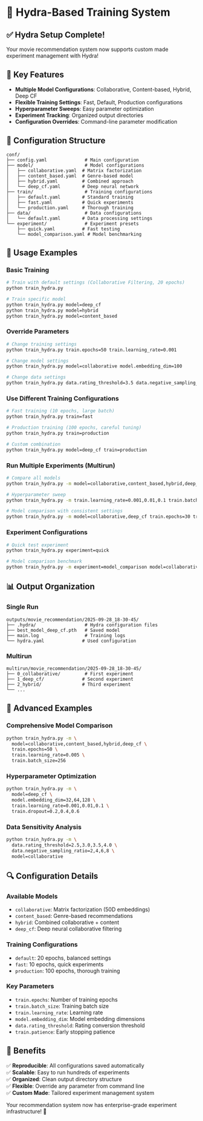 # 🚀 Hydra-Based Training System 

## ✅ **Hydra Setup Complete!**

Your movie recommendation system now supports custom made experiment management with Hydra!

## 🎯 **Key Features**
- **Multiple Model Configurations**: Collaborative, Content-based, Hybrid, Deep CF
- **Flexible Training Settings**: Fast, Default, Production configurations
- **Hyperparameter Sweeps**: Easy parameter optimization
- **Experiment Tracking**: Organized output directories
- **Configuration Overrides**: Command-line parameter modification

## 📁 **Configuration Structure**
```
conf/
├── config.yaml              # Main configuration
├── model/                   # Model configurations
│   ├── collaborative.yaml  # Matrix factorization
│   ├── content_based.yaml  # Genre-based model
│   ├── hybrid.yaml         # Combined approach  
│   └── deep_cf.yaml        # Deep neural network
├── train/                   # Training configurations
│   ├── default.yaml        # Standard training
│   ├── fast.yaml           # Quick experiments
│   └── production.yaml     # Thorough training
├── data/                    # Data configurations
│   └── default.yaml        # Data processing settings
└── experiment/              # Experiment presets
    ├── quick.yaml          # Fast testing
    └── model_comparison.yaml # Model benchmarking
```

## 🔧 **Usage Examples**

### **Basic Training**
```bash
# Train with default settings (Collaborative Filtering, 20 epochs)
python train_hydra.py

# Train specific model
python train_hydra.py model=deep_cf
python train_hydra.py model=hybrid
python train_hydra.py model=content_based
```

### **Override Parameters**
```bash
# Change training settings
python train_hydra.py train.epochs=50 train.learning_rate=0.001

# Change model settings
python train_hydra.py model=collaborative model.embedding_dim=100

# Change data settings  
python train_hydra.py data.rating_threshold=3.5 data.negative_sampling_ratio=6
```

### **Use Different Training Configurations**
```bash
# Fast training (10 epochs, large batch)
python train_hydra.py train=fast

# Production training (100 epochs, careful tuning)
python train_hydra.py train=production

# Custom combination
python train_hydra.py model=deep_cf train=production
```

### **Run Multiple Experiments (Multirun)**
```bash
# Compare all models
python train_hydra.py -m model=collaborative,content_based,hybrid,deep_cf

# Hyperparameter sweep
python train_hydra.py -m train.learning_rate=0.001,0.01,0.1 train.batch_size=256,512

# Model comparison with consistent settings
python train_hydra.py -m model=collaborative,deep_cf train.epochs=30 train.learning_rate=0.005
```

### **Experiment Configurations**
```bash
# Quick test experiment
python train_hydra.py experiment=quick

# Model comparison benchmark
python train_hydra.py -m experiment=model_comparison model=collaborative,hybrid,deep_cf
```

## 📊 **Output Organization**

### **Single Run**
```
outputs/movie_recommendation/2025-09-28_18-30-45/
├── .hydra/                  # Hydra configuration files
├── best_model_deep_cf.pth   # Saved model
├── main.log                 # Training logs  
└── hydra.yaml              # Used configuration
```

### **Multirun**
```
multirun/movie_recommendation/2025-09-28_18-30-45/
├── 0_collaborative/         # First experiment
├── 1_deep_cf/              # Second experiment  
├── 2_hybrid/               # Third experiment
└── ...
```

## 🎯 **Advanced Examples**

### **Comprehensive Model Comparison**
```bash
python train_hydra.py -m \
  model=collaborative,content_based,hybrid,deep_cf \
  train.epochs=50 \
  train.learning_rate=0.005 \
  train.batch_size=256
```

### **Hyperparameter Optimization**
```bash
python train_hydra.py -m \
  model=deep_cf \
  model.embedding_dim=32,64,128 \
  train.learning_rate=0.001,0.01,0.1 \
  train.dropout=0.2,0.4,0.6
```

### **Data Sensitivity Analysis**  
```bash
python train_hydra.py -m \
  data.rating_threshold=2.5,3.0,3.5,4.0 \
  data.negative_sampling_ratio=2,4,6,8 \
  model=collaborative
```

## 🔍 **Configuration Details**

### **Available Models**
- `collaborative`: Matrix factorization (50D embeddings)
- `content_based`: Genre-based recommendations  
- `hybrid`: Combined collaborative + content
- `deep_cf`: Deep neural collaborative filtering

### **Training Configurations**
- `default`: 20 epochs, balanced settings
- `fast`: 10 epochs, quick experiments  
- `production`: 100 epochs, thorough training

### **Key Parameters**
- `train.epochs`: Number of training epochs
- `train.batch_size`: Training batch size
- `train.learning_rate`: Learning rate
- `model.embedding_dim`: Model embedding dimensions
- `data.rating_threshold`: Rating conversion threshold
- `train.patience`: Early stopping patience

## 🎉 **Benefits**

✅ **Reproducible**: All configurations saved automatically  
✅ **Scalable**: Easy to run hundreds of experiments  
✅ **Organized**: Clean output directory structure  
✅ **Flexible**: Override any parameter from command line  
✅ **Custom Made**: Tailored experiment management system  

Your recommendation system now has enterprise-grade experiment infrastructure! 🚀